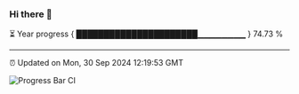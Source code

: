### Hi there 👋

⏳ Year progress { ██████████████████████▁▁▁▁▁▁▁▁ } 74.73 %

---

⏰ Updated on Mon, 30 Sep 2024 12:19:53 GMT

![Progress Bar CI](https://github.com/Shyam-Makwana/GitHub-Actions-Demo/workflows/Progress%20Bar%20CI/badge.svg)
